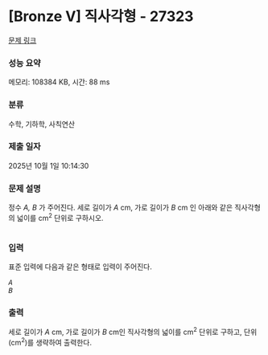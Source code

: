 # [Bronze V] 직사각형 - 27323 

[문제 링크](https://www.acmicpc.net/problem/27323) 

### 성능 요약

메모리: 108384 KB, 시간: 88 ms

### 분류

수학, 기하학, 사칙연산

### 제출 일자

2025년 10월 1일 10:14:30

### 문제 설명

<p style="user-select: auto !important;">정수 <var style="user-select: auto !important;">A, B</var> 가 주어진다. 세로 길이가 <var style="user-select: auto !important;">A</var> cm, 가로 길이가 <var style="user-select: auto !important;">B</var> cm 인 아래와 같은 직사각형의 넓이를 cm<sup style="user-select: auto !important;">2</sup> 단위로 구하시오.</p>

<p style="text-align: center; user-select: auto !important;"><img alt="" src="https://upload.acmicpc.net/4709c305-92ed-40a0-ab2e-3ade81daed95/-/preview/" style="user-select: auto !important;"></p>

### 입력 

 <p style="user-select: auto !important;">표준 입력에 다음과 같은 형태로 입력이 주어진다.</p>

<pre style="user-select: auto !important;"><var style="user-select: auto !important;">A</var>
<var style="user-select: auto !important;">B</var></pre>

### 출력 

 <p style="user-select: auto !important;">세로 길이가 <var style="user-select: auto !important;">A</var> cm, 가로 길이가 <var style="user-select: auto !important;">B</var> cm인 직사각형의 넓이를 cm<sup style="user-select: auto !important;">2</sup> 단위로 구하고, 단위 (cm<sup style="user-select: auto !important;">2</sup>)를 생략하여 출력한다.</p>

